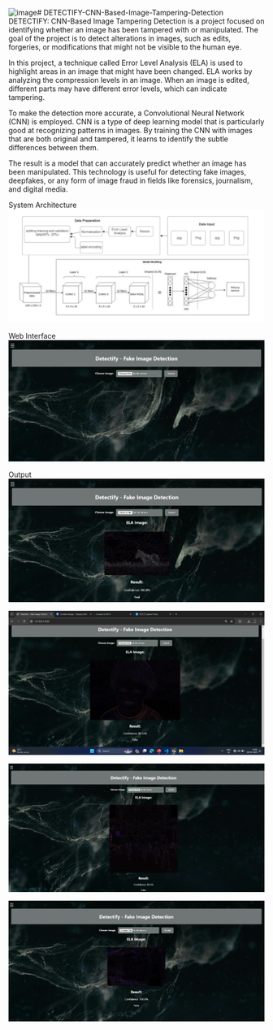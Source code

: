 ![image](https://github.com/user-attachments/assets/dcd04fea-6bfc-40ac-ba50-44409b02055d)# DETECTIFY-CNN-Based-Image-Tampering-Detection
DETECTIFY: CNN-Based Image Tampering Detection is a project focused on identifying whether an image has been tampered with or manipulated. The goal of the project is to detect alterations in images, such as edits, forgeries, or modifications that might not be visible to the human eye.

In this project, a technique called Error Level Analysis (ELA) is used to highlight areas in an image that might have been changed. ELA works by analyzing the compression levels in an image. When an image is edited, different parts may have different error levels, which can indicate tampering.

To make the detection more accurate, a Convolutional Neural Network (CNN) is employed. CNN is a type of deep learning model that is particularly good at recognizing patterns in images. By training the CNN with images that are both original and tampered, it learns to identify the subtle differences between them.

The result is a model that can accurately predict whether an image has been manipulated. This technology is useful for detecting fake images, deepfakes, or any form of image fraud in fields like forensics, journalism, and digital media.

System Architecture
![Uploading image.png…](https://github.com/Darshants6364/DETECTIFY-CNN-Based-Image-Tampering-Detection/blob/2a278aa243af78a81d23d7d39a4646c812257e5d/archi.png)


Web Interface
![image_alt](https://github.com/Darshants6364/DETECTIFY-CNN-Based-Image-Tampering-Detection/blob/96845a0a5cb6804c645c10874893bf08c496f422/Screenshot%202024-02-16%20231520.png)

Output
![image_alt](https://github.com/Darshants6364/DETECTIFY-CNN-Based-Image-Tampering-Detection/blob/500ec413075c0d389b119a5b6e9ad57eeda83c30/Screenshot%202024-02-16%20234715.png)

![image_alt](https://github.com/Darshants6364/DETECTIFY-CNN-Based-Image-Tampering-Detection/blob/7fddef596228c620261fb60fd4170ae23762a024/Screenshot%202024-05-09%20140704.png)

![image_alt](https://github.com/Darshants6364/DETECTIFY-CNN-Based-Image-Tampering-Detection/blob/7fddef596228c620261fb60fd4170ae23762a024/Screenshot%202024-04-24%20015216.png)

![image_alt](https://github.com/Darshants6364/DETECTIFY-CNN-Based-Image-Tampering-Detection/blob/500ec413075c0d389b119a5b6e9ad57eeda83c30/Screenshot%202024-04-24%20021303.png)
